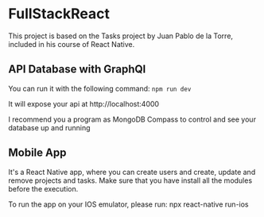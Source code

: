 # FullStackReact
This project is based on the Tasks project by Juan Pablo de la Torre, included in his course of React Native.

## API Database with GraphQl
You can run it with the following command:
`npm run dev`

It will expose your api at http://localhost:4000

I recommend you a program as MongoDB Compass to control and see your database up and running

## Mobile App
It's a React Native app, where you can create users and create, update and remove projects and tasks.
Make sure that you have install all the modules before the execution.

To run the app on your IOS emulator, please run: npx react-native run-ios
